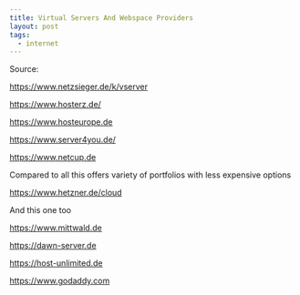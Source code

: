 ```yaml
---
title: Virtual Servers And Webspace Providers
layout: post
tags:
  - internet
---
```


Source:

https://www.netzsieger.de/k/vserver

https://www.hosterz.de/

https://www.hosteurope.de

https://www.server4you.de/

https://www.netcup.de

Compared to all this offers variety of portfolios with less expensive options

https://www.hetzner.de/cloud

And this one too

https://www.mittwald.de

https://dawn-server.de

https://host-unlimited.de

https://www.godaddy.com